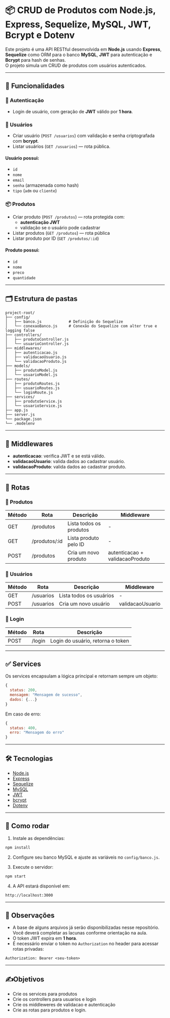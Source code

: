 
# 📦 CRUD de Produtos com Node.js, Express, Sequelize, MySQL, JWT, Bcrypt e Dotenv

Este projeto é uma API RESTful desenvolvida em **Node.js** usando **Express**, **Sequelize** como ORM para o banco **MySQL**, **JWT** para autenticação e **Bcrypt** para hash de senhas.  
O projeto simula um CRUD de produtos com usuários autenticados.

---

## 🚀 Funcionalidades

### 🔑 Autenticação
- Login de usuário, com geração de **JWT** válido por **1 hora**.

### 👤 Usuários
- Criar usuário (`POST /usuarios`) com validação e senha criptografada com **bcrypt**.
- Listar usuários (`GET /usuarios`) — rota pública.

#### Usuário possui:
- `id`
- `nome`
- `email`
- `senha` (armazenada como hash)
- `tipo` (`adm` ou `cliente`)

### 📦 Produtos
- Criar produto (`POST /produtos`) — rota protegida com:
  - **autenticação JWT**
  - validação se o usuário pode cadastrar
- Listar produtos (`GET /produtos`) — rota pública
- Listar produto por ID (`GET /produtos/:id`)

#### Produto possui:
- `id`
- `nome`
- `preco`
- `quantidade`

---

## 🗂 Estrutura de pastas

```
project-root/
├── config/
│   ├── banco.js            # Definição do Sequelize
│   └── conexaoBanco.js     # Conexão do Sequelize com alter true e logging false
├── controllers/
│   ├── produtoController.js
│   └── usuarioController.js
├── middlewares/
│   ├── autenticacao.js
│   ├── validacaoUsuario.js
│   └── validacaoProduto.js
├── models/
│   ├── produtoModel.js
│   └── usuarioModel.js
├── routes/
│   ├── produtoRoutes.js
│   ├── usuarioRoutes.js
│   └── loginRoute.js
├── services/
│   ├── produtoService.js
│   └── usuarioService.js
├── app.js
├── server.js
└── package.json
└── .modelenv
```

---

## 🚧 Middlewares

- **autenticacao**: verifica JWT e se está válido.
- **validacaoUsuario**: valida dados ao cadastrar usuário.
- **validacaoProduto**: valida dados ao cadastrar produto.

---

## 📌 Rotas

### 🛒 Produtos
| Método | Rota            | Descrição                         | Middleware                     |
|--------|------------------|----------------------------------|--------------------------------|
| GET    | /produtos        | Lista todos os produtos          | -                              |
| GET    | /produtos/:id    | Lista produto pelo ID            | -                              |
| POST   | /produtos        | Cria um novo produto             | autenticacao + validacaoProduto|

### 👥 Usuários
| Método | Rota            | Descrição                        | Middleware         |
|--------|------------------|---------------------------------|--------------------|
| GET    | /usuarios        | Lista todos os usuários         | -                  |
| POST   | /usuarios        | Cria um novo usuário            | validacaoUsuario   |

### 🔐 Login
| Método | Rota      | Descrição                          |
|--------|-----------|-----------------------------------|
| POST   | /login    | Login do usuário, retorna o token |

---

## ✅ Services

Os services encapsulam a lógica principal e retornam sempre um objeto:

```javascript
{
  status: 200,
  mensagem: "Mensagem de sucesso",
  dados: {...}
}
```

Em caso de erro:

```javascript
{
  status: 400,
  erro: "Mensagem do erro"
}
```

---

## 🛠 Tecnologias

- [Node.js](https://nodejs.org/)
- [Express](https://expressjs.com/)
- [Sequelize](https://sequelize.org/)
- [MySQL](https://www.mysql.com/)
- [JWT](https://jwt.io/)
- [bcrypt](https://www.npmjs.com/package/bcrypt)
- [Dotenv](https://www.npmjs.com/package/dotenv)
---

## 🚀 Como rodar

1. Instale as dependências:

```bash
npm install
```

2. Configure seu banco MySQL e ajuste as variáveis no `config/banco.js`.

3. Execute o servidor:

```bash
npm start
```

4. A API estará disponível em:

```
http://localhost:3000
```

---

## 🔐 Observações
- A base de alguns arquivos já serão disponibilizadas nesse repositório. Você deverá completar as lacunas conforme orientação na aula. 
- O token JWT expira em **1 hora**.
- É necessário enviar o token no `Authorization` no header para acessar rotas privadas:

```
Authorization: Bearer <seu-token>
```

---

## ✍️Objetivos

- Crie os services para produtos
- Crie os controllers para usuarios e login
- Crie os middleweres de validacao e autenticação
- Crie as rotas para produtos e login. 

